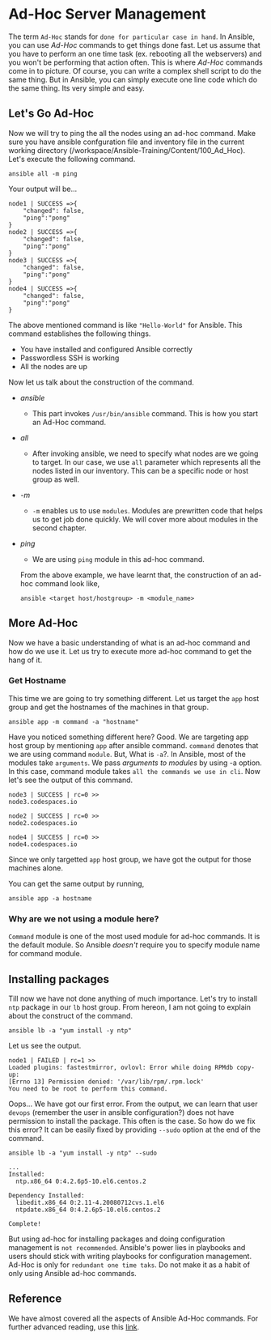 # Ad-Hoc Server Management

The term `Ad-Hoc` stands for `done for particular case in hand`. In Ansible, you can use _Ad-Hoc_ commands to get things done fast. Let us assume that you have to perform an one time task (ex. rebooting all the webservers) and you won't be performing that action often. This is where _Ad-Hoc_ commands come in to picture. Of course, you can write a complex shell script to do the same thing. But in Ansible, you can simply execute one line code which do the same thing. Its very simple and easy.

## Let's Go Ad-Hoc

Now we will try to ping the all the nodes using an ad-hoc command. Make sure you have ansible confguration file and inventory file in the current working directory (/workspace/Ansible-Training/Content/100_Ad_Hoc). Let's execute the following command.

```
ansible all -m ping
```

Your output will be...

```
node1 | SUCCESS =>{                                    
    "changed": false,
    "ping":"pong"
}
node2 | SUCCESS =>{                                    
    "changed": false,
    "ping":"pong"
}
node3 | SUCCESS =>{                                    
    "changed": false,
    "ping":"pong"
}
node4 | SUCCESS =>{                                    
    "changed": false,
    "ping":"pong"
}
```

The above mentioned command is like `"Hello-World"` for Ansible. This command establishes the following things.

* You have installed and configured Ansible correctly
* Passwordless SSH is working
* All the nodes are up

Now let us talk about the construction of the command.

* *ansible*
    * This part invokes `/usr/bin/ansible` command. This is how you start an Ad-Hoc command.

* *all*
    * After invoking ansible, we need to specify what nodes are we going to target. In our case, we use `all` parameter which represents all the nodes listed in our inventory. This can be a specific node or host group as well.

* *-m*
    * `-m` enables us to use `modules`. Modules are prewritten code that helps us to get job done quickly. We will cover more about modules in the second chapter.

* *ping*
    * We are using `ping` module in this ad-hoc command.

  From the above example, we have learnt that, the construction of an ad-hoc command look like,

  ```
  ansible <target host/hostgroup> -m <module_name>
  ```

## More Ad-Hoc

Now we have a basic understanding of what is an ad-hoc command and how do we use it. Let us try to execute more ad-hoc command to get the hang of it.

### Get Hostname

This time we are going to try something different. Let us target the `app` host group and get the hostnames of the machines in that group.

```
ansible app -m command -a "hostname"
```

Have you noticed something different here? Good. We are targeting app host group by mentioning `app` after ansible command. `command` denotes that we are using command `module`. But, What is `-a`?. In Ansible, most of the modules take `arguments`. We pass _arguments to modules_ by using -a option. In this case, command module takes `all the commands we use in cli`. Now let's see the output of this command.

```
node3 | SUCCESS | rc=0 >>
node3.codespaces.io

node2 | SUCCESS | rc=0 >>
node2.codespaces.io

node4 | SUCCESS | rc=0 >>
node4.codespaces.io
```

Since we only targetted `app` host group, we have got the output for those machines alone.

You can get the same output by running,

```
ansible app -a hostname
```

### Why are we not using a module here?

`Command` module is one of the most used module for ad-hoc commands. It is the default module. So Ansible _doesn't_ require you to specify module name for command module.

## Installing packages

Till now we have not done anything of much importance. Let's try to install `ntp` package in our `lb` host group. From hereon, I am not going to explain about the construct of the command.

```
ansible lb -a "yum install -y ntp"
```

Let us see the output.

```
node1 | FAILED | rc=1 >>
Loaded plugins: fastestmirror, ovlovl: Error while doing RPMdb copy-up:
[Errno 13] Permission denied: '/var/lib/rpm/.rpm.lock'
You need to be root to perform this command.
```

Oops... We have got our first error. From the output, we can learn that user `devops` (remember the user in ansible configuration?) does not have permission to install the package. This often is the case. So how do we fix this error? It can be easily fixed by providing `--sudo` option at the end of the command.

```
ansible lb -a "yum install -y ntp" --sudo
```

```
...
Installed:
  ntp.x86_64 0:4.2.6p5-10.el6.centos.2

Dependency Installed:
  libedit.x86_64 0:2.11-4.20080712cvs.1.el6
  ntpdate.x86_64 0:4.2.6p5-10.el6.centos.2

Complete!
```

But using ad-hoc for installing packages and doing configuration management is `not recommended`. Ansible's power lies in playbooks and users should stick with writing playbooks for configuration management. Ad-Hoc is only for `redundant one time taks`.
Do not make it as a habit of only using Ansible ad-hoc commands.

## Reference

We have almost covered all the aspects of Ansible Ad-Hoc commands. For further advanced reading, use this [link](http://docs.ansible.com/ansible/intro_adhoc.html).
